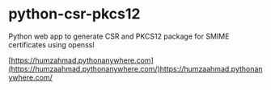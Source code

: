 # python-csr-pkcs12
Python web app to generate CSR and PKCS12 package for SMIME certificates using openssl

[https://humzahmad.pythonanywhere.com](https://humzaahmad.pythonanywhere.com/)https://humzaahmad.pythonanywhere.com/
